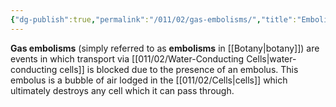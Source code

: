 ```yaml
---
{"dg-publish":true,"permalink":"/011/02/gas-embolisms/","title":"Embolisms","tags":["BIOL412"],"noteIcon":"1","created":"2024-09-26T13:45:04.087-07:00","updated":"2024-09-26T15:18:38.992-07:00"}
---
```


**Gas embolisms** (simply referred to as **embolisms** in [[Botany\|botany]]) are events in which transport via [[011/02/Water-Conducting Cells\|water-conducting cells]] is blocked due to the presence of an embolus. This embolus is a bubble of air lodged in the [[011/02/Cells\|cells]] which ultimately destroys any cell which it can pass through.